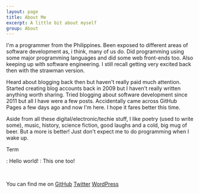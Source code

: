```yaml
---
layout: page
title: About Me
excerpt: A little bit about myself
group: About
---
```


I'm a programmer from the Philippines.
Been exposed to different areas of software development as, i think, many of us do.
Did programming using some major programming languages and did some web front-ends too.
Also keeping up with software engineering. I still recall getting very excited back then with the strawman version.

Heard about blogging back then but haven't really paid much attention.
Started creating blog accounts back in 2009 but I haven't really written anything worth sharing.
Tried blogging about software development since 2011 but all I have were a few posts.
Accidentally came across GitHub Pages a few days ago and now I'm here.
I hope it fares better this time.

Aside from all these digital/electronic/techie stuff, I like poetry (used to write some), music, history, science fiction, good laughs and a cold, big mug of beer.
But a more is better! Just don't expect me to do programming when I wake up.

Term

  : Hello world!
  : This one too!

<section class="social">
<p>&nbsp;</p>
<p>
You can find me on
<a href="{{ site.author.github }}">GitHub</a>
<a href="{{ site.author.twitter }}">Twitter</a>
<a href="{{ site.author.wordpress }}">WordPress</a>
</p>
</section>
